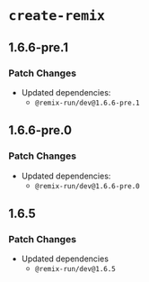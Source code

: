 # `create-remix`

## 1.6.6-pre.1

### Patch Changes

- Updated dependencies:
  - `@remix-run/dev@1.6.6-pre.1`

## 1.6.6-pre.0

### Patch Changes

- Updated dependencies:
  - `@remix-run/dev@1.6.6-pre.0`

## 1.6.5

### Patch Changes

- Updated dependencies
  - `@remix-run/dev@1.6.5`
